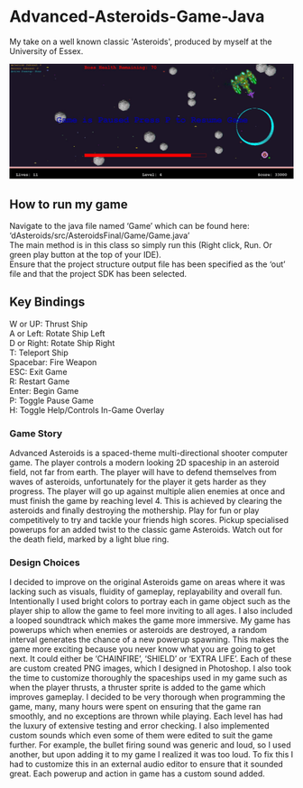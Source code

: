 # Advanced-Asteroids-Game-Java

My take on a well known classic 'Asteroids', produced by myself at the University of Essex.  

![Asteroid Action](/Images/Asteroidt.jpg)


## How to run my game
Navigate to the java file named ‘Game’ which can be found here:  ‘dAsteroids/src/AsteroidsFinal/Game/Game.java’  
The main method is in this class so simply run this (Right click, Run. Or green play button at the top of your IDE).  
Ensure that the project structure output file has been specified as the ‘out’ file and that the project SDK has been selected. 

## Key Bindings
W or UP: Thrust Ship  
A or Left: Rotate Ship Left  
D or Right: Rotate Ship Right  
T: Teleport Ship  
Spacebar: Fire Weapon  
ESC: Exit Game  
R: Restart Game  
Enter: Begin Game  
P: Toggle Pause Game  
H: Toggle Help/Controls In-Game Overlay 

### Game Story  
Advanced Asteroids is a spaced-theme multi-directional shooter computer game. The player controls a modern looking 2D spaceship in an asteroid field, not far from earth. The player will have to defend themselves from waves of asteroids, unfortunately for the player it gets harder as they progress. The player will go up against multiple alien enemies at once and must finish the game by reaching level 4. This is achieved by clearing the asteroids and finally destroying the mothership. Play for fun or play competitively to try and tackle your friends high scores. Pickup specialised powerups for an added twist to the classic game Asteroids. Watch out for the death field, marked by a light blue ring.

### Design Choices  
I decided to improve on the original Asteroids game on areas where it was lacking such as visuals, fluidity of gameplay, replayability and overall fun. Intentionally I used bright colors to portray each in game object such as the player ship to allow the game to feel more inviting to all ages. I also included a looped soundtrack which makes the game more immersive.  My game has powerups which when enemies or asteroids are destroyed, a random interval generates the chance of a new powerup spawning. This makes the game more exciting because you never know what you are going to get next. It could either be ‘CHAINFIRE’, ‘SHIELD’ or ‘EXTRA LIFE’. Each of these are custom created PNG images, which I designed in Photoshop. I also took the time to customize thoroughly the spaceships used in my game such as when the player thrusts, a thruster sprite is added to the game which improves gameplay. I decided to be very thorough when programming the game, 
many, many hours were spent on ensuring that the game ran smoothly, and no exceptions are thrown while playing. Each level has had the luxury of extensive testing and error checking.  I also implemented custom sounds which even some of them were edited to suit the game further. For example, the bullet firing sound was generic and loud, so I used another, but upon adding it to my game I realized it was too loud. To fix this I had to customize this in an external audio editor to ensure that it sounded great. Each powerup and action in game has a custom sound added. 
